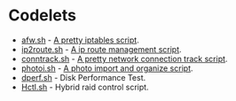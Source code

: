 # Codelets

* [afw.sh](afw) - [A pretty iptables script](../docs/afw.md).
* [ip2route.sh](ip2route) - [A ip route management script](../docs/ip2route.md).
* [conntrack.sh](conntrack.sh) - [A pretty network connection track script]().
* [photoi.sh](photoi.sh) - [A photo import and organize script]().
* [dperf.sh](dperf.sh) - Disk Performance Test.
* [Hctl.sh](Hctl.sh) - Hybrid raid control script.
